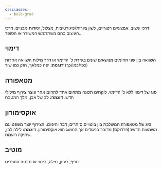 ```yaml
---
cssclasses:
  - bold-grad
---
```

דרכי עיצוב, אמצעיים רטוריים, לשון ציורית/פיגורטיבית, מצלול, יסודות מבניים.
דרכי העיצוב בהם משתתמש המשורר או הסופר...

## דימוי
השוואה בין שני תחומים מנושאים שונים בעזרת כ' הדימוי או דרך מילות השוואה אחרות (כפי/כמו/כך)
**דוגמה:** יפה כמלאך, חזק כמו שור

## מטאפורה
סוג של דימוי ללא כ' הדימוי.
לוקחים תכונה מתחום אחד לתחום אחר ונוצר צירוף מילולי חדש.
**דוגמה:** לב של אבן, מלך המטבח

## אוקסימורון
סוג של מטאפורה המשלבת בין ביטויים סותרים, דבר והיפוכו.
הצירוף יוצר משפט עם משמעות חדשה(פרדוקס) מדובר בניגודים אך המושג הוא אוקסימורון.
**דוגמה:** לילה לבן, שתיקה רועמת.

## מוטיב
חפף, רעיון, מילה, ביטוי או תבנית החוזרים